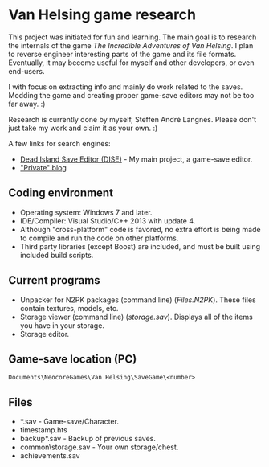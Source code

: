 Van Helsing game research
=========================

This project was initiated for fun and learning. The main goal is to research the internals of the game *The Incredible Adventures of Van Helsing*. I plan to reverse engineer interesting parts of the game and its file formats. Eventually, it may become useful for myself and other developers, or even end-users.

I with focus on extracting info and mainly do work related to the saves. Modding the game and creating proper game-save editors may not be too far away. :)

Research is currently done by myself, Steffen André Langnes. Please don't just take my work and claim it as your own. :)

A few links for search engines:

- [Dead Island Save Editor (DISE)](http://deadislandsaveeditor.steffenl.com/) - My main project, a game-save editor.
- ["Private" blog](http://blog.steffenl.com/)

## Coding environment
- Operating system: Windows 7 and later.
- IDE/Compiler: Visual Studio/C++ 2013 with update 4.
- Although "cross-platform" code is favored, no extra effort is being made to compile and run the code on other platforms.
- Third party libraries (except Boost) are included, and must be built using included build scripts.

## Current programs
- Unpacker for N2PK packages (command line) (*Files.N2PK*). These files contain textures, models, etc.
- Storage viewer (command line) (*storage.sav*). Displays all of the items you have in your storage.
- Storage editor.

## Game-save location (PC)
`Documents\NeocoreGames\Van Helsing\SaveGame\<number>`

## Files

- *.sav - Game-save/Character.
- timestamp.hts
- backup\*.sav - Backup of previous saves.
- common\storage.sav - Your own storage/chest.
- achievements.sav
